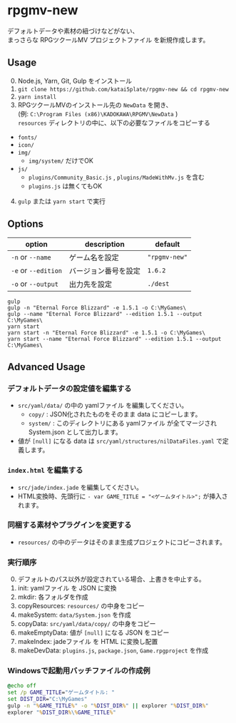 # rpgmv-new
デフォルトデータや素材の紐づけなどがない、
<br>まっさらな RPGツクールMV プロジェクトファイル を新規作成します。

## Usage
0. Node.js, Yarn, Git, Gulp をインストール
1. `git clone https://github.com/katai5plate/rpgmv-new && cd rpgmv-new`
2. `yarn install`
3. RPGツクールMVのインストール先の `NewData` を開き、
<br>(例: `C:\Program Files (x86)\KADOKAWA\RPGMV\NewData` )
<br>`resources` ディレクトリの中に、以下の必要なファイルをコピーする
* `fonts/`
* `icon/`
* `img/`
  + `img/system/` だけでOK
* `js/`
  + `plugins/Community_Basic.js` , `plugins/MadeWithMv.js` を含む
  + `plugins.js` は無くてもOK
4. `gulp` または `yarn start` で実行

## Options
|option|description|default|
|-|-|-|
|`-n` or `--name`|ゲーム名を設定|`"rpgmv-new"`|
|`-e` or `--edition`|バージョン番号を設定|`1.6.2`|
|`-o` or `--output`|出力先を設定|`./dest`|

```
gulp
gulp -n "Eternal Force Blizzard" -e 1.5.1 -o C:\MyGames\
gulp --name "Eternal Force Blizzard" --edition 1.5.1 --output C:\MyGames\
yarn start
yarn start -n "Eternal Force Blizzard" -e 1.5.1 -o C:\MyGames\
yarn start --name "Eternal Force Blizzard" --edition 1.5.1 --output C:\MyGames\
```

## Advanced Usage
### デフォルトデータの設定値を編集する
- `src/yaml/data/` の中の yamlファイル を編集してください。
  - `copy/` : JSON化されたものをそのまま data にコピーします。
  - `system/` : このディレクトリにある yamlファイル が全てマージされ System.json として出力します。
- 値が `[null]` になる data は `src/yaml/structures/nilDataFiles.yaml` で定義します。
### `index.html` を編集する
- `src/jade/index.jade` を編集してください。
- HTML変換時、先頭行に `- var GAME_TITLE = "<ゲームタイトル>";` が挿入されます。
### 同梱する素材やプラグインを変更する
- `resources/` の中のデータはそのまま生成プロジェクトにコピーされます。
### 実行順序
0. デフォルトのパス以外が設定されている場合、上書きを中止する。
1. init: yamlファイル を JSON に変換
2. mkdir: 各フォルダを作成
3. copyResources: `resources/` の中身をコピー
4. makeSystem: `data/System.json` を作成
5. copyData: `src/yaml/data/copy/` の中身をコピー
6. makeEmptyData: 値が `[null]` になる JSON をコピー
7. makeIndex: jadeファイル を HTML に変換し配置
8. makeDevData: `plugins.js`, `package.json`, `Game.rpgproject` を作成
### Windowsで起動用バッチファイルの作成例
```bat
@echo off
set /p GAME_TITLE="ゲームタイトル: "
set DIST_DIR="C:\MyGames"
gulp -n "%GAME_TITLE%" -o "%DIST_DIR%" || explorer "%DIST_DIR%"
explorer "%DIST_DIR%\%GAME_TITLE%"
```